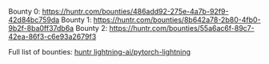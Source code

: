 Bounty 0: https://huntr.com/bounties/486add92-275e-4a7b-92f9-42d84bc759da
Bounty 1: https://huntr.com/bounties/8b642a78-2b80-4fb0-9b2f-8ba0ff37db6a
Bounty 2: https://huntr.com/bounties/55a6ac6f-89c7-42ea-86f3-c6e93a2679f3

Full list of bounties: [huntr lightning-ai/pytorch-lightning](https://huntr.com/repos/lightning-ai/pytorch-lightning)